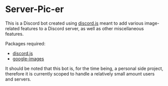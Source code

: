 # Server-Pic-er

This is a Discord bot created using [discord.js](discord.js.org) meant to add various image-related features to a Discord server, as well as other miscellaneous features. 

Packages required:
- [discord.js](discord.js.org)
- [google-images](npmjs.com/package/google-images)

It should be noted that this bot is, for the time being, a personal side project, therefore it is currently scoped to handle a relatively small amount users and servers.
